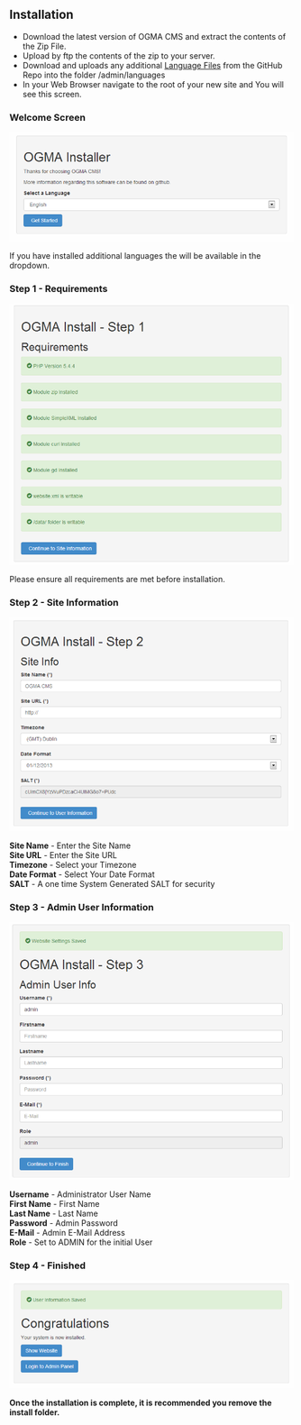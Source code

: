 ## Installation

* Download the latest version of OGMA CMS and extract the contents of the Zip File.  
* Upload by ftp the contents of the zip to your server.
* Download and uploads any additional [Language Files](https://github.com/n00dles/OGMA-CMS-languages) from the GitHub Repo into the folder /admin/languages
* In your Web Browser navigate to the root of your new site and You will see this screen.

### Welcome Screen

![image](/images/install_step0.png)

If you have installed additional languages the will be available in the dropdown. 

### Step 1 - Requirements

![image](/images/install_step1.png)

Please ensure all requirements are met before installation. 

### Step 2 - Site Information

![image](/images/install_step2.png)

**Site Name** - Enter the Site Name  
**Site URL** - Enter the Site URL  
**Timezone** - Select your Timezone  
**Date Format** - Select Your Date Format  
**SALT** - A one time System Generated SALT for security  

### Step 3 - Admin User Information

![image](/images/install_step3.png)

**Username** - Administrator User Name  
**First Name** - First Name  
**Last Name** - Last Name  
**Password** - Admin Password  
**E-Mail** - Admin E-Mail Address  
**Role** - Set to ADMIN for the initial User  

### Step 4 - Finished

![image](/images/install_finish.png)

**Once the installation is complete, it is recommended you remove the install folder.**
